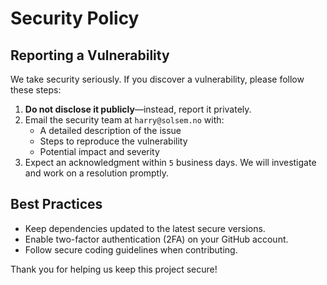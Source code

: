 # Security Policy


## Reporting a Vulnerability
We take security seriously. If you discover a vulnerability, please follow these steps:
1. **Do not disclose it publicly**—instead, report it privately.
2. Email the security team at `harry@solsem.no` with:
   - A detailed description of the issue
   - Steps to reproduce the vulnerability
   - Potential impact and severity
3. Expect an acknowledgment within `5` business days. We will investigate and work on a resolution promptly.

## Best Practices
- Keep dependencies updated to the latest secure versions.
- Enable two-factor authentication (2FA) on your GitHub account.
- Follow secure coding guidelines when contributing.

Thank you for helping us keep this project secure!